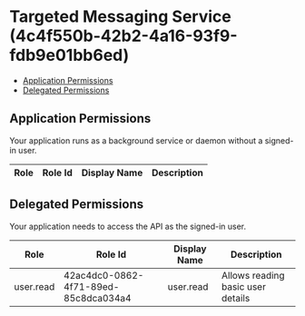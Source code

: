 # Targeted Messaging Service (4c4f550b-42b2-4a16-93f9-fdb9e01bb6ed)
- [Application Permissions](#application-permissions)
- [Delegated Permissions](#delegated-permissions)

## Application Permissions
Your application runs as a background service or daemon without a signed-in user.

| Role | Role Id | Display Name | Description |
|---|---|---|---|

## Delegated Permissions
Your application needs to access the API as the signed-in user. 

| Role | Role Id | Display Name | Description |
|---|---|---|---|
| user.read | 42ac4dc0-0862-4f71-89ed-85c8dca034a4 | user.read | Allows reading basic user details |

